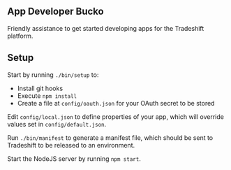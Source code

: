 ## App Developer Bucko

Friendly assistance to get started developing apps for the Tradeshift platform.

## Setup

Start by running `./bin/setup` to:

* Install git hooks
* Execute `npm install`
* Create a file at `config/oauth.json` for your OAuth secret to be stored

Edit `config/local.json` to define properties of your app, which will override values set in `config/default.json`.

Run `./bin/manifest` to generate a manifest file, which should be sent to Tradeshift to be released to an environment.

Start the NodeJS server by running `npm start`.
